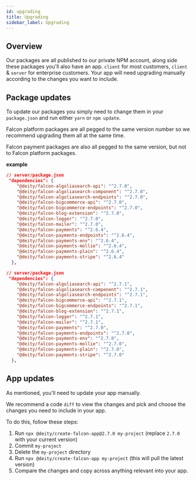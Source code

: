 ```yaml
---
id: upgrading
title: Upgrading
sidebar_label: Upgrading
---
```


## Overview

Our packages are all published to our private NPM account, along side these packages you'll also have an app. `client` for most customers, `client` & `server` for enterprise customers. Your app will need upgrading manually according to the changes you want to include. 


## Package updates

To update our packages you simply need to change them in your `package.json` and run either `yarn` or `npm update`.

Falcon platform packages are all pegged to the same version number so we recommend upgrading them all at the same time.

Falcon payment packages are also all pegged to the same version, but not to Falcon platform packages.

**example**

```json
// server/package.json
 "dependencies": {
    "@deity/falcon-algoliasearch-api": "^2.7.0",
    "@deity/falcon-algoliasearch-component": "^2.7.0",
    "@deity/falcon-algoliasearch-endpoints": "^2.7.0",
    "@deity/falcon-bigcommerce-api": "^2.7.0",
    "@deity/falcon-bigcommerce-endpoints": "^2.7.0",
    "@deity/falcon-blog-extension": "^2.7.0",
    "@deity/falcon-logger": "^2.7.0",
    "@deity/falcon-mailer": "^2.7.0",
    "@deity/falcon-payments": "^2.6.4",
    "@deity/falcon-payments-endpoints": "^2.6.4",
    "@deity/falcon-payments-env": "^2.6.4",
    "@deity/falcon-payments-mollie": "^2.6.4",
    "@deity/falcon-payments-plain": "^2.6.4",
    "@deity/falcon-payments-stripe": "^2.6.4"
  },
```

```json
// server/package.json
 "dependencies": {
    "@deity/falcon-algoliasearch-api": "^2.7.1",
    "@deity/falcon-algoliasearch-component": "^2.7.1",
    "@deity/falcon-algoliasearch-endpoints": "^2.7.1",
    "@deity/falcon-bigcommerce-api": "^2.7.1",
    "@deity/falcon-bigcommerce-endpoints": "^2.7.1",
    "@deity/falcon-blog-extension": "^2.7.1",
    "@deity/falcon-logger": "^2.7.1",
    "@deity/falcon-mailer": "^2.7.1",
    "@deity/falcon-payments": "^2.7.0",
    "@deity/falcon-payments-endpoints": "^2.7.0",
    "@deity/falcon-payments-env": "^2.7.0",
    "@deity/falcon-payments-mollie": "^2.7.0",
    "@deity/falcon-payments-plain": "^2.7.0",
    "@deity/falcon-payments-stripe": "^2.7.0"
  },
```

## App updates

As mentioned, you'll need to update your app manually.

We recommend a code `diff` to view the changes and pick and choose the changes you need to include in your app.

To do this, follow these steps:

1. Run `npx @deity/create-falcon-app@2.7.0 my-project` (replace `2.7.0` with your current version)
2. Commit `my-project`
3. Delete the `my-project` directory
4. Run `npx @deity/create-falcon-app my-project` (this will pull the latest version)
5. Compare the changes and copy across anything relevant into your app.

